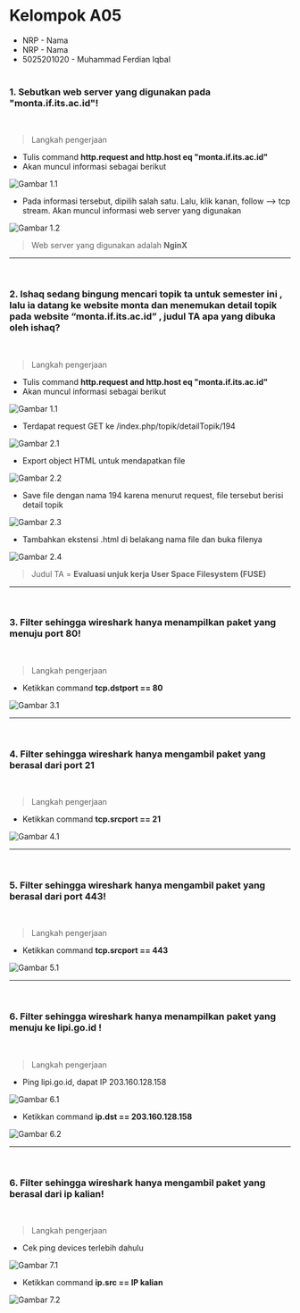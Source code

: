 # Kelompok A05
* NRP - Nama
* NRP - Nama
* 5025201020 - Muhammad Ferdian Iqbal
<br><br>

### 1. Sebutkan web server yang digunakan pada "monta.if.its.ac.id"!

<br>

> Langkah pengerjaan 
- Tulis command **http.request and http.host eq "monta.if.its.ac.id"**
- Akan muncul informasi sebagai berikut

![Gambar 1.1](./images/1.1.jpg)

- Pada informasi tersebut, dipilih salah satu. Lalu, klik kanan, follow --> tcp stream. Akan muncul informasi web server yang digunakan

![Gambar 1.2](./images/1.2.jpg)

> Web server yang digunakan adalah **NginX**

<hr>
<br>

### 2. Ishaq sedang bingung mencari topik ta untuk semester ini , lalu ia datang ke website monta dan menemukan detail topik pada website “monta.if.its.ac.id” , judul TA apa yang dibuka oleh ishaq?

<br>

> Langkah pengerjaan 
- Tulis command **http.request and http.host eq "monta.if.its.ac.id"**
- Akan muncul informasi sebagai berikut

![Gambar 1.1](./images/1.1.jpg)

- Terdapat request GET ke /index.php/topik/detailTopik/194

![Gambar 2.1](./images/2.1.jpg)

- Export object HTML untuk mendapatkan file

![Gambar 2.2](./images/2.2.jpg)

- Save file dengan nama 194 karena menurut request, file tersebut berisi detail topik

![Gambar 2.3](./images/2.3.jpg)

- Tambahkan ekstensi .html di belakang nama file dan buka filenya

![Gambar 2.4](./images/2.4.jpg)

> Judul TA = **Evaluasi unjuk kerja User Space Filesystem (FUSE)**
<hr> <br>


### 3. Filter sehingga wireshark hanya menampilkan paket yang menuju port 80!


<br>

> Langkah pengerjaan
- Ketikkan command **tcp.dstport == 80**

![Gambar 3.1](./images/3.1.jpg)

<hr> <br>

### 4. Filter sehingga wireshark hanya mengambil paket yang berasal dari port 21


<br>

> Langkah pengerjaan
- Ketikkan command **tcp.srcport == 21**

![Gambar 4.1](./images/4.1.jpg)

<hr> <br>

### 5. Filter sehingga wireshark hanya mengambil paket yang berasal dari port 443!

<br>

> Langkah pengerjaan
- Ketikkan command **tcp.srcport == 443**

![Gambar 5.1](./images/5.1.jpg)

<hr> <br>

### 6. Filter sehingga wireshark hanya menampilkan paket yang menuju ke lipi.go.id !

<br>

> Langkah pengerjaan
- Ping lipi.go.id, dapat IP 203.160.128.158

![Gambar 6.1](./images/6.1.jpg)

- Ketikkan command **ip.dst == 203.160.128.158**

![Gambar 6.2](./images/6.2.jpg)

<hr> <br>

### 6. Filter sehingga wireshark hanya mengambil paket yang berasal dari ip kalian!

<br>

> Langkah pengerjaan
- Cek ping devices terlebih dahulu

![Gambar 7.1](./images/7.1.jpg)

- Ketikkan command **ip.src == IP kalian**

![Gambar 7.2](./images/7.2.jpg)

